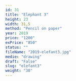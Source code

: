 ```yaml
---
id: 31
title: "Elephant 3"
height: 23
width: 31,5
method: "Pencil on paper"
year: 2019
price: "1200"
exPrice: "850"
status: ""
fileName: "2019-elefant3.jpg"
medie: "drawing"
draft: "False"
slug: "elefant3"
weight: "30"
---
```


